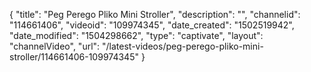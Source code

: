 {
    "title": "Peg Perego Pliko Mini Stroller",
    "description": "",
    "channelid": "114661406",
    "videoid": "109974345",
    "date_created": "1502519942",
    "date_modified": "1504298662",
    "type": "captivate",
    "layout": "channelVideo",
    "url": "\/latest-videos\/peg-perego-pliko-mini-stroller\/114661406-109974345"
}